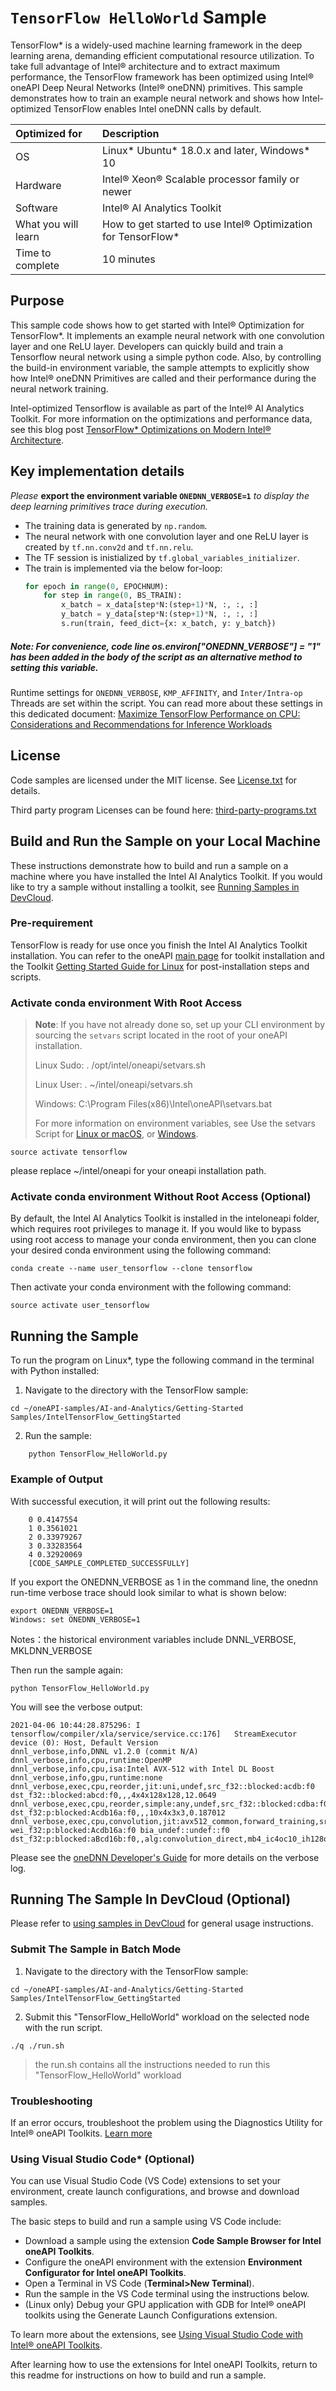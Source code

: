 ﻿# `TensorFlow HelloWorld` Sample
TensorFlow* is a widely-used machine learning framework in the deep learning arena, demanding efficient computational resource utilization. To take full advantage of Intel® architecture and to extract maximum performance, the TensorFlow framework has been optimized using Intel® oneAPI Deep Neural Networks (Intel® oneDNN) primitives. This sample demonstrates how to train an example neural network and shows how Intel-optimized TensorFlow enables Intel oneDNN calls by default.

| Optimized for                       | Description
|:---                               |:---
| OS                                | Linux* Ubuntu* 18.0.x and later, Windows* 10 
| Hardware                          | Intel® Xeon® Scalable processor family or newer
| Software                          | Intel® AI Analytics Toolkit
| What you will learn               | How to get started to use Intel® Optimization for TensorFlow*
| Time to complete                  | 10 minutes

## Purpose
This sample code shows how to get started with Intel® Optimization for TensorFlow*. It implements an example neural network with one convolution layer and one ReLU layer. Developers can quickly build and train a Tensorflow neural network using a simple python code. Also, by controlling the build-in environment variable, the sample attempts to explicitly show how Intel® oneDNN Primitives are called and their performance during the neural network training.

Intel-optimized Tensorflow is available as part of the Intel® AI Analytics Toolkit. For more information on the optimizations and performance data, see this blog post [TensorFlow* Optimizations on Modern Intel® Architecture](https://software.intel.com/content/www/us/en/develop/articles/tensorflow-optimizations-on-modern-intel-architecture.html).

## Key implementation details
*Please* **export the environment variable `ONEDNN_VERBOSE=1`** *to display the deep learning primitives trace during execution.*

 - The training data is generated by `np.random`.
 - The neural network with one convolution layer and one ReLU layer is created by `tf.nn.conv2d` and `tf.nn.relu`.
 - The TF session is inistialized by `tf.global_variables_initializer`.
 - The train is implemented via the below for-loop:
    ```python
    for epoch in range(0, EPOCHNUM):
        for step in range(0, BS_TRAIN):
            x_batch = x_data[step*N:(step+1)*N, :, :, :]
            y_batch = y_data[step*N:(step+1)*N, :, :, :]
            s.run(train, feed_dict={x: x_batch, y: y_batch})
    ```

##### Note: For convenience, code line os.environ["ONEDNN_VERBOSE"] = "1" has been added in the body of the script as an alternative method to setting this variable.

Runtime settings for `ONEDNN_VERBOSE`, `KMP_AFFINITY`, and `Inter/Intra-op` Threads are set within the script. You can read more about these settings in this dedicated document: [Maximize TensorFlow Performance on CPU: Considerations and Recommendations for Inference Workloads](https://software.intel.com/en-us/articles/maximize-tensorflow-performance-on-cpu-considerations-and-recommendations-for-inference)

## License
Code samples are licensed under the MIT license. See
[License.txt](https://github.com/oneapi-src/oneAPI-samples/blob/master/License.txt) for details.

Third party program Licenses can be found here: [third-party-programs.txt](https://github.com/oneapi-src/oneAPI-samples/blob/master/third-party-programs.txt)

## Build and Run the Sample on your Local Machine

These instructions demonstrate how to build and run a sample on a machine where you have installed the Intel AI Analytics Toolkit. If you would like to try a sample without installing a toolkit, see [Running Samples in DevCloud](#running-samples-in-devcloud).

### Pre-requirement

TensorFlow is ready for use once you finish the Intel AI Analytics Toolkit installation. You can refer to the oneAPI [main page](https://software.intel.com/en-us/oneapi) for toolkit installation and the Toolkit [Getting Started Guide for Linux](https://software.intel.com/en-us/get-started-with-intel-oneapi-linux-get-started-with-the-intel-ai-analytics-toolkit) for post-installation steps and scripts.

### Activate conda environment With Root Access

> **Note**: If you have not already done so, set up your CLI
> environment by sourcing  the `setvars` script located in
> the root of your oneAPI installation.
>
> Linux Sudo: . /opt/intel/oneapi/setvars.sh
>
> Linux User: . ~/intel/oneapi/setvars.sh
>
> Windows: C:\Program Files(x86)\Intel\oneAPI\setvars.bat
>
>For more information on environment variables, see Use the setvars Script for [Linux or macOS](https://www.intel.com/content/www/us/en/develop/documentation/oneapi-programming-guide/top/oneapi-development-environment-setup/use-the-setvars-script-with-linux-or-macos.html), or [Windows](https://www.intel.com/content/www/us/en/develop/documentation/oneapi-programming-guide/top/oneapi-development-environment-setup/use-the-setvars-script-with-windows.html).


```
source activate tensorflow
```

please replace ~/intel/oneapi for your oneapi installation path.

### Activate conda environment Without Root Access (Optional)

By default, the Intel AI Analytics Toolkit is installed in the inteloneapi folder, which requires root privileges to manage it. If you would like to bypass using root access to manage your conda environment, then you can clone your desired conda environment using the following command:

```
conda create --name user_tensorflow --clone tensorflow
```

Then activate your conda environment with the following command:

```
source activate user_tensorflow
```

## Running the Sample

To run the program on Linux*, type the following command in the terminal with Python installed:

1. Navigate to the directory with the TensorFlow sample:

```
cd ~/oneAPI-samples/AI-and-Analytics/Getting-Started Samples/IntelTensorFlow_GettingStarted
```
2. Run the sample:

```
    python TensorFlow_HelloWorld.py
```
### Example of Output
With successful execution, it will print out the following results:

```
    0 0.4147554
    1 0.3561021
    2 0.33979267
    3 0.33283564
    4 0.32920069
    [CODE_SAMPLE_COMPLETED_SUCCESSFULLY]
```

If you export the ONEDNN_VERBOSE as 1 in the command line, the onednn run-time verbose trace should look similar to what is shown below:
```
export ONEDNN_VERBOSE=1
Windows: set ONEDNN_VERBOSE=1
```
Notes：the historical environment variables include DNNL_VERBOSE, MKLDNN_VERBOSE

Then run the sample again:
```
python TensorFlow_HelloWorld.py
```
You will see the verbose output:
```
2021-04-06 10:44:28.875296: I tensorflow/compiler/xla/service/service.cc:176]   StreamExecutor device (0): Host, Default Version
dnnl_verbose,info,DNNL v1.2.0 (commit N/A)
dnnl_verbose,info,cpu,runtime:OpenMP
dnnl_verbose,info,cpu,isa:Intel AVX-512 with Intel DL Boost
dnnl_verbose,info,gpu,runtime:none
dnnl_verbose,exec,cpu,reorder,jit:uni,undef,src_f32::blocked:acdb:f0 dst_f32::blocked:abcd:f0,,,4x4x128x128,12.0649
dnnl_verbose,exec,cpu,reorder,simple:any,undef,src_f32::blocked:cdba:f0 dst_f32:p:blocked:Acdb16a:f0,,,10x4x3x3,0.187012
dnnl_verbose,exec,cpu,convolution,jit:avx512_common,forward_training,src_f32::blocked:abcd:f0 wei_f32:p:blocked:Acdb16a:f0 bia_undef::undef::f0 dst_f32:p:blocked:aBcd16b:f0,,alg:convolution_direct,mb4_ic4oc10_ih128oh128kh3sh1dh0ph1_iw128ow128kw3sw1dw0pw1,0.266113
```
Please see the [oneDNN Developer's Guide](https://oneapi-src.github.io/oneDNN/dev_guide_verbose.html) for more details on the verbose log.

## Running The Sample In DevCloud (Optional)

Please refer to [using samples in DevCloud](https://github.com/intel-ai-tce/oneAPI-samples/blob/devcloud/AI-and-Analytics/README.md#using-samples-in-intel-oneapi-devcloud) for general usage instructions.

### Submit The Sample in Batch Mode

1.	Navigate to the directory with the TensorFlow sample:
```
cd ~/oneAPI-samples/AI-and-Analytics/Getting-Started Samples/IntelTensorFlow_GettingStarted
```
2. Submit this "TensorFlow_HelloWorld" workload on the selected node with the run script.
```
./q ./run.sh
```
> the run.sh contains all the instructions needed to run this "TensorFlow_HelloWorld" workload


### Troubleshooting
If an error occurs, troubleshoot the problem using the Diagnostics Utility for Intel® oneAPI Toolkits.
[Learn more](https://software.intel.com/content/www/us/en/develop/documentation/diagnostic-utility-user-guide/top.html)

### Using Visual Studio Code*  (Optional)

You can use Visual Studio Code (VS Code) extensions to set your environment, create launch configurations,
and browse and download samples.

The basic steps to build and run a sample using VS Code include:
 - Download a sample using the extension **Code Sample Browser for Intel oneAPI Toolkits**.
 - Configure the oneAPI environment with the extension **Environment Configurator for Intel oneAPI Toolkits**.
 - Open a Terminal in VS Code (**Terminal>New Terminal**).
 - Run the sample in the VS Code terminal using the instructions below.
 - (Linux only) Debug your GPU application with GDB for Intel® oneAPI toolkits using the Generate Launch Configurations extension.

To learn more about the extensions, see
[Using Visual Studio Code with Intel® oneAPI Toolkits](https://software.intel.com/content/www/us/en/develop/documentation/using-vs-code-with-intel-oneapi/top.html).

After learning how to use the extensions for Intel oneAPI Toolkits, return to this readme for instructions on how to build and run a sample.

